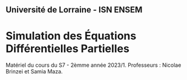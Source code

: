 ## Université de Lorraine - ISN ENSEM
# Simulation des Équations Différentielles Partielles

Matériel du cours du S7 - 2èmme année 2023/1. Professeurs : Nicolae Brinzei et Samia Maza.

